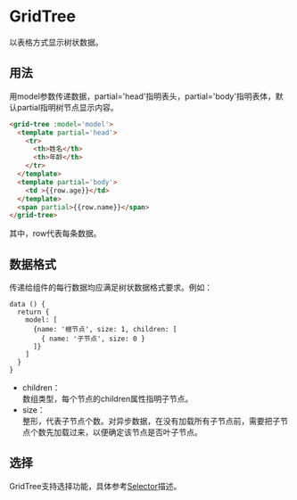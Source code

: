 # GridTree

以表格方式显示树状数据。

## 用法

用model参数传递数据，partial='head'指明表头，partial='body'指明表体，默认partial指明树节点显示内容。

```html
<grid-tree :model='model'>
  <template partial='head'>
    <tr>
      <th>姓名</th>
      <th>年龄</th>
    </tr>
  </template>
  <template partial='body'>
    <td >{{row.age}}</td>
  </template>
  <span partial>{{row.name}}</span>
</grid-tree>
```
其中，row代表每条数据。

## 数据格式

传递给组件的每行数据均应满足树状数据格式要求。例如：
```
data () {
  return {
    model: [
      {name: '根节点', size: 1, children: [
        { name: '子节点', size: 0 }
      ]}
    ]
  }
}
```

* children：  
数组类型，每个节点的children属性指明子节点。
* size：  
整形，代表子节点个数。对异步数据，在没有加载所有子节点前，需要把子节点个数先加载过来，以便确定该节点是否叶子节点。

## 选择

GridTree支持选择功能，具体参考[Selector](Selector.md)描述。
